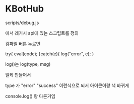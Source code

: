 # KBotHub

scripts/debug.js

에서 레거시 api에 있는 스크립트를 정의

컴파일 버튼 누르면

try{
  eval(code);
}catch(e){
  log("error", e);
}

log()는 
log(type, msg)

일케 만들어서

type 가 "error" "success"
이런식으로 되서 아이콘이랑 색 바뀌게

console.log() 랑 다른거임
